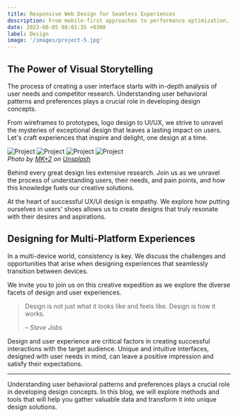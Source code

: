```yaml
---
title: Responsive Web Design for Seamless Experiences
description: From mobile-first approaches to performance optimization, we equip designers with the knowledge and techniques to provide users with a cohesive and intuitive digital journey.
date: 2023-08-05 08:01:35 +0300
label: Design
image: '/images/project-5.jpg'
---
```


## The Power of Visual Storytelling

The process of creating a user interface starts with in-depth analysis of user needs and competitor research. Understanding user behavioral patterns and preferences plays a crucial role in developing design concepts.

From wireframes to prototypes, logo design to UI/UX, we strive to unravel the mysteries of exceptional design that leaves a lasting impact on users. Let's craft experiences that inspire and delight, one design at a time.

<div class="gallery-box">
  <div class="gallery gallery--post">
    <img src="/images/project-example-1.jpg" loading="lazy" alt="Project">
    <img src="/images/project-example-2.jpg" loading="lazy" alt="Project">
    <img src="/images/project-example-3.jpg" loading="lazy" alt="Project">
    <img src="/images/project-example-4.jpg" loading="lazy" alt="Project">
  </div>
  <em>Photo by <a href="https://unsplash.com/@mkmasdos" target="_blank">MK+2</a> on <a href="https://unsplash.com/" target="_blank">Unsplash</a></em>
</div>

Behind every great design lies extensive research. Join us as we unravel the process of understanding users, their needs, and pain points, and how this knowledge fuels our creative solutions.

At the heart of successful UX/UI design is empathy. We explore how putting ourselves in users' shoes allows us to create designs that truly resonate with their desires and aspirations.

## Designing for Multi-Platform Experiences

In a multi-device world, consistency is key. We discuss the challenges and opportunities that arise when designing experiences that seamlessly transition between devices.

We invite you to join us on this creative expedition as we explore the diverse facets of design and user experiences.

> Design is not just what it looks like and feels like. Design is how it works.
>
> <cite>– Steve Jobs</cite>

Design and user experience are critical factors in creating successful interactions with the target audience. Unique and intuitive interfaces, designed with user needs in mind, can leave a positive impression and satisfy their expectations.

***

Understanding user behavioral patterns and preferences plays a crucial role in developing design concepts. In this blog, we will explore methods and tools that will help you gather valuable data and transform it into unique design solutions.